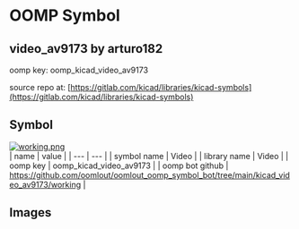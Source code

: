 # OOMP Symbol  
## video_av9173  by arturo182  
  
oomp key: oomp_kicad_video_av9173  
  
source repo at: [https://gitlab.com/kicad/libraries/kicad-symbols](https://gitlab.com/kicad/libraries/kicad-symbols)  
## Symbol  
  
[![working.png](working_600.png)](working.png)  
| name | value | 
| --- | --- | 
| symbol name | Video | 
| library name | Video | 
| oomp key | oomp_kicad_video_av9173 | 
| oomp bot github | https://github.com/oomlout/oomlout_oomp_symbol_bot/tree/main/kicad_video_av9173/working | 
## Images  
